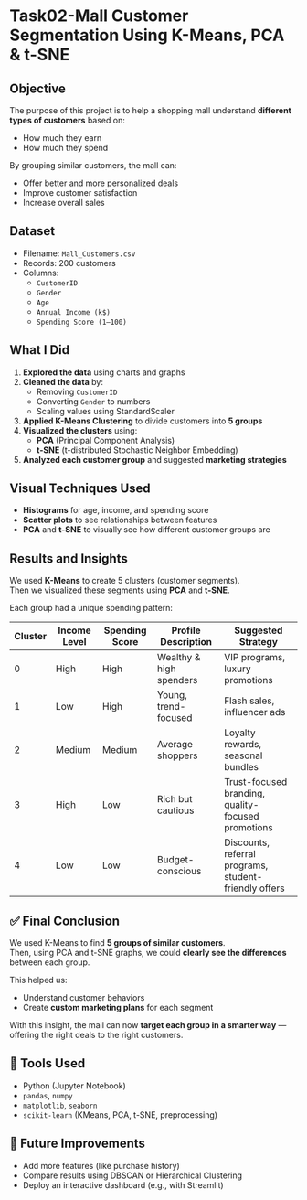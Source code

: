 #  Task02-Mall Customer Segmentation Using K-Means, PCA & t-SNE

## Objective

The purpose of this project is to help a shopping mall understand **different types of customers** based on:
- How much they earn
- How much they spend

By grouping similar customers, the mall can:
- Offer better and more personalized deals
- Improve customer satisfaction
- Increase overall sales


##  Dataset

- Filename: `Mall_Customers.csv`
- Records: 200 customers
- Columns:
  - `CustomerID`
  - `Gender`
  - `Age`
  - `Annual Income (k$)`
  - `Spending Score (1–100)`

##  What I Did

1. **Explored the data** using charts and graphs
2. **Cleaned the data** by:
   - Removing `CustomerID`
   - Converting `Gender` to numbers
   - Scaling values using StandardScaler
3. **Applied K-Means Clustering** to divide customers into **5 groups**
4. **Visualized the clusters** using:
   - **PCA** (Principal Component Analysis)
   - **t-SNE** (t-distributed Stochastic Neighbor Embedding)
5. **Analyzed each customer group** and suggested **marketing strategies**

## Visual Techniques Used

- **Histograms** for age, income, and spending score
- **Scatter plots** to see relationships between features
- **PCA** and **t-SNE** to visually see how different customer groups are

## Results and Insights

We used **K-Means** to create 5 clusters (customer segments).  
Then we visualized these segments using **PCA** and **t-SNE**.

Each group had a unique spending pattern:

| Cluster | Income Level | Spending Score | Profile Description                 | Suggested Strategy                                       |
|---------|--------------|----------------|-------------------------------------|----------------------------------------------------------|
| 0       | High         | High           | Wealthy & high spenders             | VIP programs, luxury promotions                          |
| 1       | Low          | High           | Young, trend-focused                | Flash sales, influencer ads                              |
| 2       | Medium       | Medium         | Average shoppers                    | Loyalty rewards, seasonal bundles                        |
| 3       | High         | Low            | Rich but cautious                   | Trust-focused branding, quality-focused promotions       |
| 4       | Low          | Low            | Budget-conscious                    | Discounts, referral programs, student-friendly offers    |


## ✅ Final Conclusion

We used K-Means to find **5 groups of similar customers**.  
Then, using PCA and t-SNE graphs, we could **clearly see the differences** between each group.

This helped us:
- Understand customer behaviors
- Create **custom marketing plans** for each segment

With this insight, the mall can now **target each group in a smarter way** — offering the right deals to the right customers.

## 🧰 Tools Used

- Python (Jupyter Notebook)
- `pandas`, `numpy`
- `matplotlib`, `seaborn`
- `scikit-learn` (KMeans, PCA, t-SNE, preprocessing)


## 📌 Future Improvements

- Add more features (like purchase history)
- Compare results using DBSCAN or Hierarchical Clustering
- Deploy an interactive dashboard (e.g., with Streamlit)

